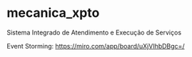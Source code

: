# mecanica_xpto
Sistema Integrado de Atendimento e Execução de Serviços

Event Storming: https://miro.com/app/board/uXjVIhbDBgc=/